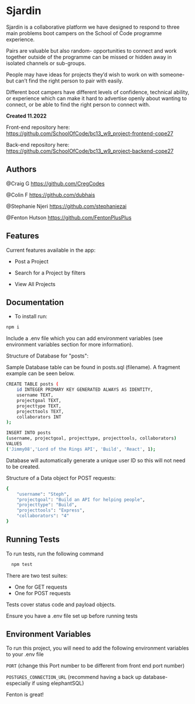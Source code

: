 # Sjardin

Sjardin is a collaborative platform we have designed to respond to three main problems boot campers on the School of Code programme experience.

Pairs are valuable but also random- opportunities to connect and work together outside of the programme can be missed or hidden away in isolated channels or sub-groups.

People may have ideas for projects they’d wish to work on with someone- but can’t find the right person to pair with easily.

Different boot campers have different levels of confidence, technical ability, or experience which can make it hard to advertise openly about wanting to connect, or be able to find the right person to connect with.

**Created 11.2022**

Front-end repository here: https://github.com/SchoolOfCode/bc13_w9_project-frontend-cope27

Back-end repository here: https://github.com/SchoolOfCode/bc13_w9_project-backend-cope27

## Authors

@Craig G https://github.com/CregCodes

@Colin F https://github.com/dubhais

@Stephanie Njeri https://github.com/stephaniezai

@Fenton Hutson https://github.com/FentonPlusPlus

## Features

Current features available in the app:

- Post a Project

- Search for a Project by filters

- View All Projects

## Documentation

- To install run:

```bash
npm i
```

Include a .env file which you can add environment variables (see environment variables section for more information).

Structure of Database for "posts":

Sample Database table can be found in posts.sql (filename).
A fragment example can be seen below.

```bash
CREATE TABLE posts (
    id INTEGER PRIMARY KEY GENERATED ALWAYS AS IDENTITY,
    username TEXT,
    projectgoal TEXT,
    projecttype TEXT,
    projecttools TEXT,
    collaborators INT
);

INSERT INTO posts
(username, projectgoal, projecttype, projecttools, collaborators)
VALUES
('Jimmy08','Lord of the Rings API', 'Build', 'React', 1);
```

Database will automatically generate a unique user ID so this will not need to be created.

Structure of a Data object for POST requests:

```bash
{
    "username": "Steph",
    "projectgoal": "Build an API for helping people",
    "projecttype": "Build",
    "projecttools": "Express",
    "collaborators": "4"
}
```

## Running Tests

To run tests, run the following command

```bash
  npm test
```

There are two test suites:

- One for GET requests
- One for POST requests

Tests cover status code and payload objects.

Ensure you have a .env file set up before running tests

## Environment Variables

To run this project, you will need to add the following environment variables to your .env file

`PORT` (change this Port number to be different from front end port number)

`POSTGRES_CONNECTION_URL` (recommend having a back up database- especially if using elephantSQL)

Fenton is great! 